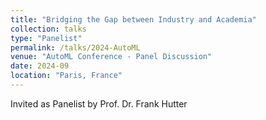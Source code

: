 ```yaml
---
title: "Bridging the Gap between Industry and Academia"
collection: talks
type: "Panelist"
permalink: /talks/2024-AutoML
venue: "AutoML Conference - Panel Discussion"
date: 2024-09
location: "Paris, France"
---
```


Invited as Panelist by Prof. Dr. Frank Hutter
